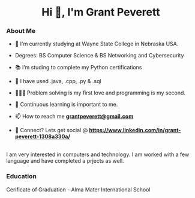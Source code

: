 <h1 align="center">Hi 👋, I'm Grant Peverett</h1>
<h3>About Me</h3>

- 🏦 I'm currently studying at Wayne State College in Nebraska USA.
- Degrees: BS Computer Science & BS Networking and Cybersecurity

- 📚 I’m studing to complete my Python certifications

- 🤔 I have used .java, .cpp, .py & .sql

- 👨🏻‍💻 Problem solving is my first love and programming is my second.

- 🧠 Continuous learning is important to me.

- 📫 How to reach me **grantpeverett@gmail.com**

- 💬 Connect? Lets get social @ **https://www.linkedin.com/in/grant-peverett-1308a330a/**

<br/>
I am very interested in computers and technology. I am worked with a few language and have completed a prjects as well.
<br/>

<h3>Education</h3>
Cerificate of Graduation - Alma Mater International School

